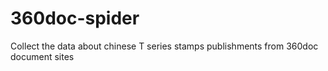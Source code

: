 # 360doc-spider
Collect the data about chinese T series stamps publishments  from 360doc document sites
